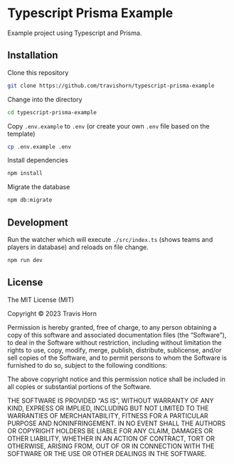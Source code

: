 # Typescript Prisma Example

Example project using Typescript and Prisma.

## Installation

Clone this repository

```sh
git clone https://github.com/travishorn/typescript-prisma-example
```

Change into the directory

```sh
cd typescript-prisma-example
```

Copy `.env.example` to `.env` (or create your own `.env` file based on the
template)

```sh
cp .env.example .env
```

Install dependencies

```sh
npm install
```

Migrate the database

```sh
npm db:migrate
```

## Development

Run the watcher which will execute `./src/index.ts` (shows teams and players in
database) and reloads on file change.

```sh
npm run dev
```

## License

The MIT License (MIT)

Copyright © 2023 Travis Horn

Permission is hereby granted, free of charge, to any person obtaining a copy of
this software and associated documentation files (the “Software”), to deal in
the Software without restriction, including without limitation the rights to
use, copy, modify, merge, publish, distribute, sublicense, and/or sell copies of
the Software, and to permit persons to whom the Software is furnished to do so,
subject to the following conditions:

The above copyright notice and this permission notice shall be included in all
copies or substantial portions of the Software.

THE SOFTWARE IS PROVIDED “AS IS”, WITHOUT WARRANTY OF ANY KIND, EXPRESS OR
IMPLIED, INCLUDING BUT NOT LIMITED TO THE WARRANTIES OF MERCHANTABILITY, FITNESS
FOR A PARTICULAR PURPOSE AND NONINFRINGEMENT. IN NO EVENT SHALL THE AUTHORS OR
COPYRIGHT HOLDERS BE LIABLE FOR ANY CLAIM, DAMAGES OR OTHER LIABILITY, WHETHER
IN AN ACTION OF CONTRACT, TORT OR OTHERWISE, ARISING FROM, OUT OF OR IN
CONNECTION WITH THE SOFTWARE OR THE USE OR OTHER DEALINGS IN THE SOFTWARE.
